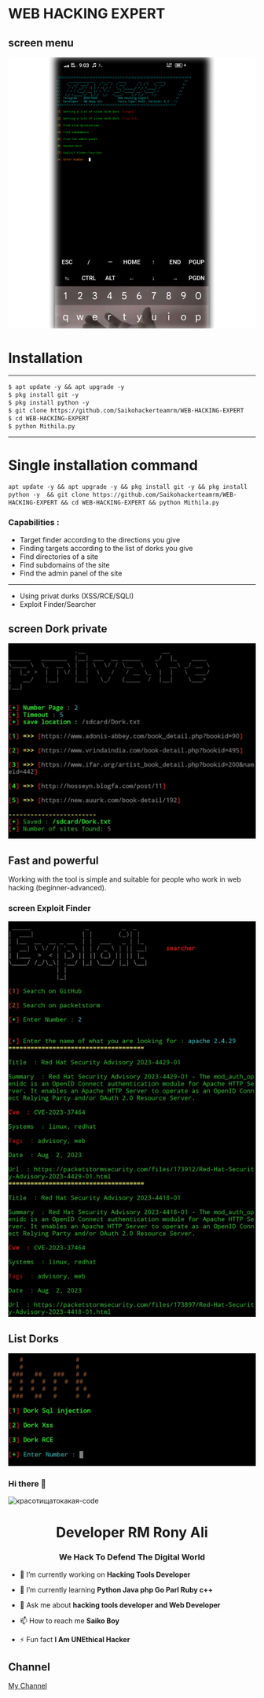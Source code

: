 # WEB HACKING EXPERT 

## screen menu

<img src="https://github.com/Saikohackerteamrm/WEB-HACKING-EXPERT/blob/main/Image/20250729_210808.jpg">

# Installation
____________________

    $ apt update -y && apt upgrade -y
    $ pkg install git -y
    $ pkg install python -y
    $ git clone https://github.com/Saikohackerteamrm/WEB-HACKING-EXPERT
    $ cd WEB-HACKING-EXPERT
    $ python Mithila.py
    
_______________________________________
# Single installation command

    apt update -y && apt upgrade -y && pkg install git -y && pkg install python -y  && git clone https://github.com/Saikohackerteamrm/WEB-HACKING-EXPERT && cd WEB-HACKING-EXPERT && python Mithila.py
    

### Capabilities :
- Target finder according to the directions you give
- Finding targets according to the list of dorks you give
- Find directories of a site
- Find subdomains of the site
- Find the admin panel of the site
------------------------------
- Using privat durks (XSS/RCE/SQLI)
- Exploit Finder/Searcher
## screen Dork private

<img src="https://github.com/Saikohackerteamrm/WEB-HACKING-EXPERT/blob/main/Image/Screenshot_20230811-164406_Pydroid%203.jpg">

## Fast and powerful 

Working with the tool is simple and suitable for people who work in web hacking (beginner-advanced). 

### screen Exploit Finder

<img src="https://github.com/Saikohackerteamrm/WEB-HACKING-EXPERT/blob/main/Image/Screenshot_20230811-170141_Pydroid%203.jpg">

## List Dorks 

<img src="https://github.com/Saikohackerteamrm/WEB-HACKING-EXPERT/blob/main/Image/Screenshot_20230811-164417_Pydroid%203.jpg">

 ### Hi there 👋

<!--
**RM Rony Ali/Red Team** is a ✨ _special_ ✨ repository because its `README.md` (this file) appears on your GitHub profile.

Here are some ideas to get you started:

- 🔭 I’m currently working on ...
- 🌱 I’m currently learning ...
- 👯 I’m looking to collaborate on ...
- 🤔 I’m looking for help with ...
- 💬 Ask me about ...
- 📫 How to reach me: ...
- 😄 Pronouns: ...
- ⚡ Fun fact: ...
-->
![красотищатокакая-code](https://user-images.githubusercontent.com/88341460/189535591-84f204da-08af-4989-821f-e6608902a4a1.gif)                  


<h1 align="center">Developer RM Rony Ali</h1>
<h3 align="center">We Hack To Defend The Digital World </h3>

- 🔭 I’m currently working on **Hacking Tools Developer**

- 🌱 I’m currently learning **Python Java php Go Parl Ruby c++**

- 💬 Ask me about **hacking tools developer and Web Developer**

- 📫 How to reach me **Saiko Boy**

- ⚡ Fun fact **I Am UNEthical Hacker**                                                                                                                                                                                                                                                                                                                             

## Channel 

<a href="https://t.me/rm7669"> My Channel
